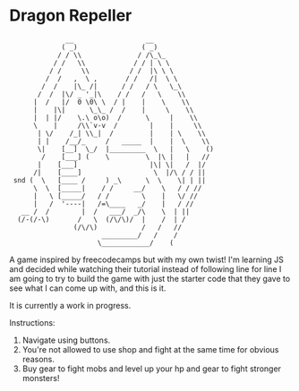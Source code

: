 # Dragon Repeller

```
              __                  __
             ( _)                ( _)
            / / \\              / /\_\_
           / /   \\            / / | \ \
          / /     \\          / /  |\ \ \
         /  /   ,  \ ,       / /   /|  \ \
        /  /    |\_ /|      / /   / \   \_\
       /  /  |\/ _ '_|\    / /   /   \    \\
      |  /   |/  0 \0\ \  / |    |    \    \\
      |    |\|      \_\_ /  /    |     \    \\
      |  | |/    \.\ o\o)  /      \     |    \\
      \    |     /\\`v-v  /        |    |     \\
       | \/    /_| \\_|  /         |    | \    \\
       | |    /__/_     /   _____  |    |  \    \\
       \|    [__]  \_/  |_________  \   |   \    ()
        /    [___] (    \         \  |\ |   |   //
       |    [___]                  |\| \|   /  |/
      /|    [____]                  \  |/\ / / ||
 snd (  \   [____ /     ) _\      \  \    \| | ||
      \  \  [_____|    / /     __/    \   / / //
      |   \ [_____/   / /        \    |   \/ //
      |   /  '----|   /=\____   _/    |   / //
   __ /  /        |  /   ___/  _/\    \  | ||
  (/-(/-\)       /   \  (/\/\)/  |    /  | /
                (/\/\)           /   /   //
                       _________/   /    /
                      \____________/    (
```

A game inspired by freecodecamps but with my own twist! I'm learning JS and decided while watching their tutorial instead of following line for line I am going to try to build the game with just the starter code that they gave to see what I can come up with, and this is it. 

It is currently a work in progress.

Instructions:

1. Navigate using buttons.
2. You're not allowed to use shop and fight at the same time for obvious reasons.
3. Buy gear to fight mobs and level up your hp and gear to fight stronger monsters!

